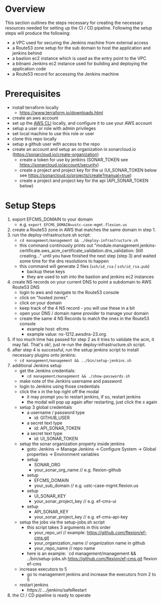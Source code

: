# Overview

This section outlines the steps necessary for creating the necessary resources needed for setting up the CI / CD pipeline. Following the setup steps will produce the following:

- a VPC used for securing the Jenkins machine from external access
- a Route53 zone setup for the sub domain to host the application and jenkins behind
- a bastion ec2 instance which is used as the entry point to the VPC
- a bitnami Jenkins ec2 instance used for building and deploying the application code
- a Route53 record for accessing the Jenkins machine

# Prerequisites

- install terraform locally
  - https://www.terraform.io/downloads.html
- create an aws account
- set up the [AWS CLI](https://docs.aws.amazon.com/cli/latest/userguide/installing.html) locally, and configure it to use your AWS account
- setup a user or role with admin privileges
- set local machine to use this role or user
- clone this repo locally
- setup a github user with access to the repo
- create an account and setup an organization in sonarcloud.io (https://sonarcloud.io/create-organization)
  - create a token for use by jenkins (SONAR_TOKEN see https://sonarcloud.io/account/security)
  - create a project and project key for the ui (UI_SONAR_TOKEN below see https://sonarcloud.io/projects/create?manual=true)
  - create a project and project key for the api (API_SONAR_TOKEN below)

# Setup Steps

1. export EFCMS_DOMAIN to your domain
   - e.g. `export EFCMS_DOMAIN=ustc-case-mgmt.flexion.us`
2. create a Route53 zone in AWS that matches the same domain in step 1.
3. run the deploy-infrastructure.sh script:
   - `cd management/management && ./deploy-infrastructure.sh`
   - this command continously prints out "module.management.jenkins-certificate.aws_acm_certificate_validation.dns_validation: Still creating..." until you have finished the next step (step 3) and waited some time for the dns resolutions to happen
   - this command will generate 2 files (`ssh/id_rsa` / `ssh/id_rsa.pub`)
     - backup these keys
     - they are used to ssh into the bastion and jenkins ec2 instances
4. create NS records on your current DNS to point a subdomain to AWS Route53 DNS
   - login to aws and navigate to the Route53 console
   - click on "hosted zones"
   - click on your domain
   - keep track of the 4 NS record - you will use these in a bit
   - open your DNS / domain name provider to manage your domain
   - create the same 4 NS Records to match the ones in the Route53 console
     - example host: efcms
     - example value: ns-1212.awsdns-23.org.
5. If too much time has passed for step 2 as it tries to validate the acm, it may fail. That's ok!, just re-run the deploy-infrastructure.sh script.
6. after step 4 is successful, run the setup jenkins script to install necessary plugins onto jenkins:
   - `cd management/management && ../bin/setup-jenkins.sh`
7. additional Jenkins setup
   - get the Jenkins credentials:
     - `cd management/management && ./show-passwords.sh`
   - make note of the Jenkins username and password
   - login to Jenkins using those credentials
   - click the x in the top right off the modal
     - it may prompt you to restart jenkins, if so, restart jenkins
     - the modal will pop up again after restarting, just click the x again
   - setup 3 global credentials
     - a username / password type
       - id: GITHUB_USER
     - a secret text type
       - id: API_SONAR_TOKEN
     - a secret text type
       - id: UI_SONAR_TOKEN
   - setup the sonar organization property inside jenkins
     - goto: Jenkins -> Manage Jenkins -> Configure System -> Global properties -> Environment variables
     - setup
       - SONAR_ORG
       - your_sonar_org_name // e.g. flexion-github
     - setup
       - EFCMS_DOMAIN
       - your_sub_domain // e.g. ustc-case-mgmt.flexion.us
     - setup
       - UI_SONAR_KEY
       - your_sonar_project_key // e.g. ef-cms-ui
     - setup
       - API_SONAR_KEY
       - your_sonar_project_key // e.g. ef-cms-api-key
   - setup the jobs via the setup-jobs.sh script
     - this script takes 3 arguments in this order
       - your_repo_url // example: https://github.com/flexion/ef-cms.git
       - your_organization_name // organization name in github
       - your_repo_name // repo name
     - here is an example: `cd management/management && ../bin/setup-jobs.sh https://github.com/flexion/ef-cms.git flexion ef-cms
   - increase executors to 5
     - go to management jenkins and increase the executors from 2 to 5
   - restart jenkins
     - https://..../jenkins/safeRestart
8. the CI / CD pipeline is ready to operate